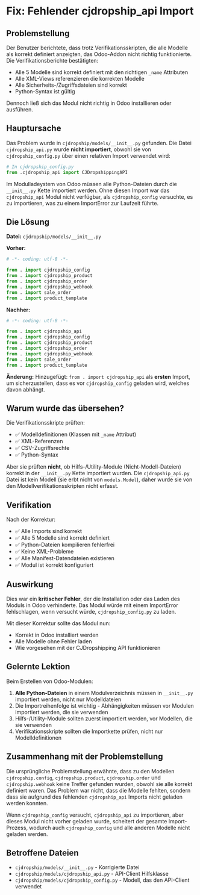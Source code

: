 # Fix: Fehlender cjdropship_api Import

## Problemstellung

Der Benutzer berichtete, dass trotz Verifikationsskripten, die alle Modelle als korrekt definiert anzeigten, das Odoo-Addon nicht richtig funktionierte. Die Verifikationsberichte bestätigten:
- Alle 5 Modelle sind korrekt definiert mit den richtigen `_name` Attributen
- Alle XML-Views referenzieren die korrekten Modelle
- Alle Sicherheits-/Zugriffsdateien sind korrekt
- Python-Syntax ist gültig

Dennoch ließ sich das Modul nicht richtig in Odoo installieren oder ausführen.

## Hauptursache

Das Problem wurde in `cjdropship/models/__init__.py` gefunden. Die Datei `cjdropship_api.py` wurde **nicht importiert**, obwohl sie von `cjdropship_config.py` über einen relativen Import verwendet wird:

```python
# In cjdropship_config.py
from .cjdropship_api import CJDropshippingAPI
```

Im Modulladeystem von Odoo müssen alle Python-Dateien durch die `__init__.py` Kette importiert werden. Ohne diesen Import war das `cjdropship_api` Modul nicht verfügbar, als `cjdropship_config` versuchte, es zu importieren, was zu einem ImportError zur Laufzeit führte.

## Die Lösung

**Datei:** `cjdropship/models/__init__.py`

**Vorher:**
```python
# -*- coding: utf-8 -*-

from . import cjdropship_config
from . import cjdropship_product
from . import cjdropship_order
from . import cjdropship_webhook
from . import sale_order
from . import product_template
```

**Nachher:**
```python
# -*- coding: utf-8 -*-

from . import cjdropship_api
from . import cjdropship_config
from . import cjdropship_product
from . import cjdropship_order
from . import cjdropship_webhook
from . import sale_order
from . import product_template
```

**Änderung:** Hinzugefügt: `from . import cjdropship_api` als **ersten** Import, um sicherzustellen, dass es vor `cjdropship_config` geladen wird, welches davon abhängt.

## Warum wurde das übersehen?

Die Verifikationsskripte prüften:
- ✅ Modelldefinitionen (Klassen mit `_name` Attribut)
- ✅ XML-Referenzen
- ✅ CSV-Zugriffsrechte
- ✅ Python-Syntax

Aber sie prüften **nicht**, ob Hilfs-/Utility-Module (Nicht-Modell-Dateien) korrekt in der `__init__.py` Kette importiert wurden. Die `cjdropship_api.py` Datei ist kein Modell (sie erbt nicht von `models.Model`), daher wurde sie von den Modellverifikationsskripten nicht erfasst.

## Verifikation

Nach der Korrektur:
- ✅ Alle Imports sind korrekt
- ✅ Alle 5 Modelle sind korrekt definiert
- ✅ Python-Dateien kompilieren fehlerfrei
- ✅ Keine XML-Probleme
- ✅ Alle Manifest-Datendateien existieren
- ✅ Modul ist korrekt konfiguriert

## Auswirkung

Dies war ein **kritischer Fehler**, der die Installation oder das Laden des Moduls in Odoo verhinderte. Das Modul würde mit einem ImportError fehlschlagen, wenn versucht würde, `cjdropship_config.py` zu laden.

Mit dieser Korrektur sollte das Modul nun:
- Korrekt in Odoo installiert werden
- Alle Modelle ohne Fehler laden
- Wie vorgesehen mit der CJDropshipping API funktionieren

## Gelernte Lektion

Beim Erstellen von Odoo-Modulen:
1. **Alle Python-Dateien** in einem Modulverzeichnis müssen in `__init__.py` importiert werden, nicht nur Modelldateien
2. Die Importreihenfolge ist wichtig - Abhängigkeiten müssen vor Modulen importiert werden, die sie verwenden
3. Hilfs-/Utility-Module sollten zuerst importiert werden, vor Modellen, die sie verwenden
4. Verifikationsskripte sollten die Importkette prüfen, nicht nur Modelldefinitionen

## Zusammenhang mit der Problemstellung

Die ursprüngliche Problemstellung erwähnte, dass zu den Modellen `cjdropship.config`, `cjdropship.product`, `cjdropship.order` und `cjdropship.webhook` keine Treffer gefunden wurden, obwohl sie alle korrekt definiert waren. Das Problem war nicht, dass die Modelle fehlten, sondern dass sie aufgrund des fehlenden `cjdropship_api` Imports nicht geladen werden konnten.

Wenn `cjdropship_config` versucht, `cjdropship_api` zu importieren, aber dieses Modul nicht vorher geladen wurde, scheitert der gesamte Import-Prozess, wodurch auch `cjdropship_config` und alle anderen Modelle nicht geladen werden.

## Betroffene Dateien

- `cjdropship/models/__init__.py` - Korrigierte Datei
- `cjdropship/models/cjdropship_api.py` - API-Client Hilfsklasse
- `cjdropship/models/cjdropship_config.py` - Modell, das den API-Client verwendet
